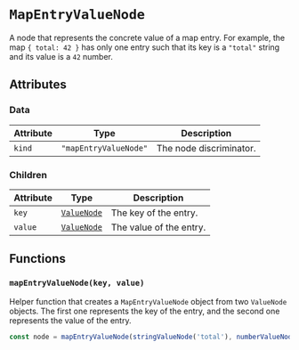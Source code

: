 # `MapEntryValueNode`

A node that represents the concrete value of a map entry. For example, the map `{ total: 42 }` has only one entry such that its key is a `"total"` string and its value is a `42` number.

## Attributes

### Data

| Attribute | Type                  | Description             |
| --------- | --------------------- | ----------------------- |
| `kind`    | `"mapEntryValueNode"` | The node discriminator. |

### Children

| Attribute | Type                       | Description             |
| --------- | -------------------------- | ----------------------- |
| `key`     | [`ValueNode`](./README.md) | The key of the entry.   |
| `value`   | [`ValueNode`](./README.md) | The value of the entry. |

## Functions

### `mapEntryValueNode(key, value)`

Helper function that creates a `MapEntryValueNode` object from two `ValueNode` objects. The first one represents the key of the entry, and the second one represents the value of the entry.

```ts
const node = mapEntryValueNode(stringValueNode('total'), numberValueNode(42));
```

